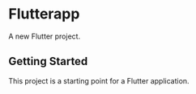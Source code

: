 # Flutterapp

A new Flutter project.

## Getting Started

This project is a starting point for a Flutter application.

